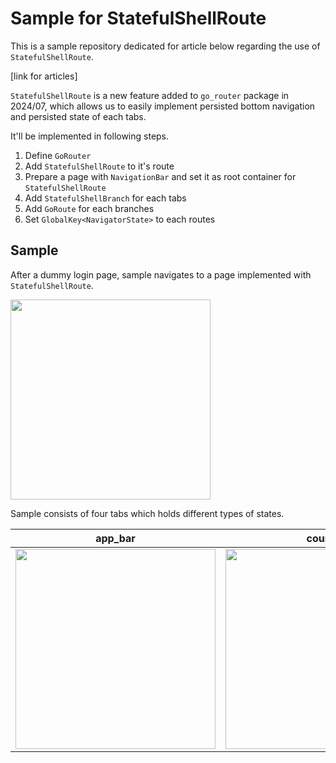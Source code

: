 # Sample for StatefulShellRoute

This is a sample repository dedicated for article below regarding the use of `StatefulShellRoute`.

[link for articles]

`StatefulShellRoute` is a new feature added to `go_router` package in 2024/07, which allows us to easily implement persisted bottom navigation and persisted state of each tabs.

It'll be implemented in following steps.

1. Define `GoRouter`
2. Add `StatefulShellRoute` to it's route
3. Prepare a page with `NavigationBar` and set it as root container for `StatefulShellRoute`
4. Add `StatefulShellBranch` for each tabs
5. Add `GoRoute` for each branches
6. Set `GlobalKey<NavigatorState>` to each routes



## Sample
After a dummy login page, sample navigates to a page implemented with `StatefulShellRoute`.

<image src='https://github.com/heyhey1028/go_router_samples/assets/44666053/b964ca90-f419-4870-99f7-05da2296ad4b' width='320'>

Sample consists of four tabs which holds different types of states. 

|app_bar|counter|nested navigation|scroll|
|--|--|--|--|
|<image src='https://github.com/heyhey1028/go_router_samples/assets/44666053/046b5c5e-83d3-42b0-a55e-ec19a6060cc8' width='320'>|<image src='https://github.com/heyhey1028/go_router_samples/assets/44666053/362e63c4-40fa-4023-ad1f-2b06e920d735' width='320'>|<image src='https://github.com/heyhey1028/go_router_samples/assets/44666053/d0008428-dbb3-4985-a55a-667eceb5dd45' width='320'>|<image src='https://github.com/heyhey1028/go_router_samples/assets/44666053/1a974021-050f-4342-844b-db2785846b79' width='320'>|
